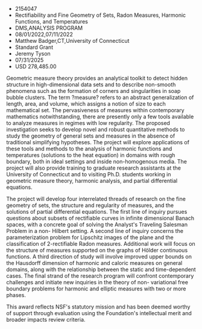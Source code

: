 
* 2154047
* Rectifiability and Fine Geometry of Sets, Radon Measures, Harmonic Functions, and Temperatures
* DMS,ANALYSIS PROGRAM
* 08/01/2022,07/11/2022
* Matthew Badger,CT,University of Connecticut
* Standard Grant
* Jeremy Tyson
* 07/31/2025
* USD 278,485.00

Geometric measure theory provides an analytical toolkit to detect hidden
structure in high-dimensional data sets and to describe non-smooth phenomena
such as the formation of corners and singularities in soap bubble clusters. The
term ?measure? refers to an abstract generalization of length, area, and volume,
which assigns a notion of size to each mathematical set. The pervasiveness of
measures within contemporary mathematics notwithstanding, there are presently
only a few tools available to analyze measures in regimes with low regularity.
The proposed investigation seeks to develop novel and robust quantitative
methods to study the geometry of general sets and measures in the absence of
traditional simplifying hypotheses. The project will explore applications of
these tools and methods to the analysis of harmonic functions and temperatures
(solutions to the heat equation) in domains with rough boundary, both in ideal
settings and inside non-homogenous media. The project will also provide training
to graduate research assistants at the University of Connecticut and to visiting
Ph.D. students working in geometric measure theory, harmonic analysis, and
partial differential equations.

The project will develop four interrelated threads of research on the fine
geometry of sets, the structure and regularity of measures, and the solutions of
partial differential equations. The first line of inquiry pursues questions
about subsets of rectifiable curves in infinite dimensional Banach spaces, with
a concrete goal of solving the Analyst's Traveling Salesman Problem in a non-
Hilbert setting. A second line of inquiry concerns the parameterization problem
for Lipschitz images of the plane and the classification of 2-rectifiable Radon
measures. Additional work will focus on the structure of measures supported on
the graphs of Hölder continuous functions. A third direction of study will
involve improved upper bounds on the Hausdorff dimension of harmonic and caloric
measures on general domains, along with the relationship between the static and
time-dependent cases. The final strand of the research program will confront
contemporary challenges and initiate new inquiries in the theory of non-
variational free boundary problems for harmonic and elliptic measures with two
or more phases.

This award reflects NSF's statutory mission and has been deemed worthy of
support through evaluation using the Foundation's intellectual merit and broader
impacts review criteria.
